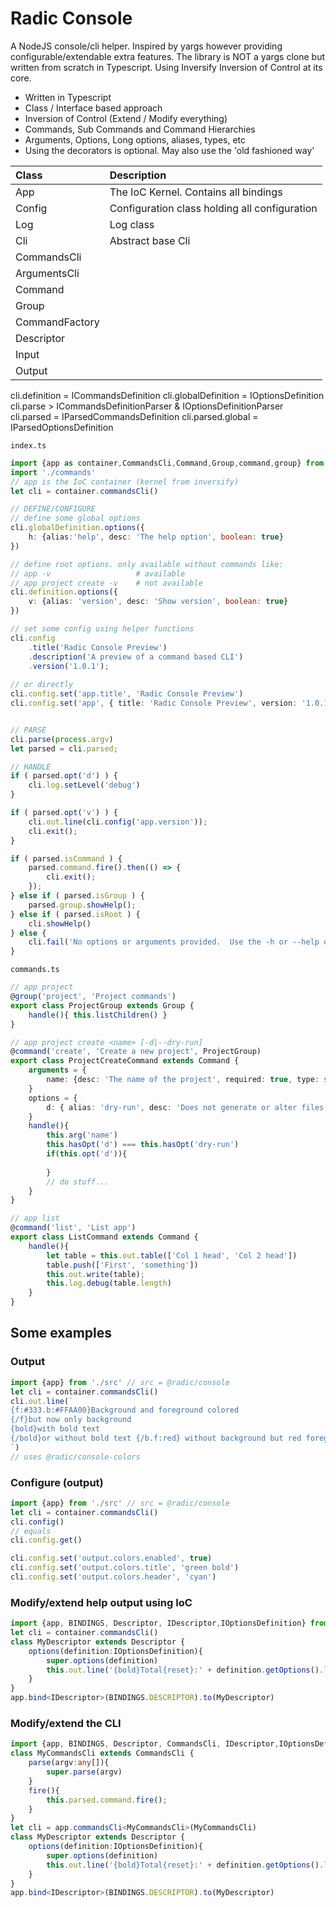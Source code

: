 # Radic Console
A NodeJS console/cli helper. Inspired by yargs however providing configurable/extendable extra features. 
The library is NOT a yargs clone but written from scratch in Typescript. Using Inversify Inversion of Control at its core.
 
- Written in Typescript
- Class / Interface based approach
- Inversion of Control (Extend / Modify everything)
- Commands, Sub Commands and Command Hierarchies
- Arguments, Options, Long options, aliases, types, etc
- Using the decorators is optional. May also use the 'old fashioned way' 

| Class          | Description                                   |
|:---------------|:----------------------------------------------|
| App            | The IoC Kernel. Contains all bindings         |
| Config         | Configuration class holding all configuration |
| Log            | Log class                                     |
| Cli            | Abstract base Cli                             |
| CommandsCli    |                                               |
| ArgumentsCli   |                                               |
| Command        |                                               |
| Group          |                                               |
| CommandFactory |                                               |
| Descriptor     |                                               |
| Input          |                                               |
| Output         |                                               |


cli.definition = ICommandsDefinition
cli.globalDefinition = IOptionsDefinition
cli.parse > ICommandsDefinitionParser & IOptionsDefinitionParser
cli.parsed = IParsedCommandsDefinition
cli.parsed.global = IParsedOptionsDefinition


`index.ts`
```typescript
import {app as container,CommandsCli,Command,Group,command,group} from './src' // src = @radic/console
import './commands'
// app is the IoC container (kernel from inversify)
let cli = container.commandsCli()

// DEFINE/CONFIGURE
// define some global options
cli.globalDefinition.options({
    h: {alias:'help', desc: 'The help option', boolean: true}
})

// define root options. only available without commands like: 
// app -v                   # available
// app project create -v    # not available
cli.definition.options({
    v: {alias: 'version', desc: 'Show version', boolean: true}
})

// set some config using helper functions
cli.config
    .title('Radic Console Preview')
    .description('A preview of a command based CLI')
    .version('1.0.1');
    
// or directly
cli.config.set('app.title', 'Radic Console Preview')
cli.config.set('app', { title: 'Radic Console Preview', version: '1.0.1' })


// PARSE
cli.parse(process.argv)
let parsed = cli.parsed;

// HANDLE
if ( parsed.opt('d') ) {
    cli.log.setLevel('debug')
}

if ( parsed.opt('v') ) {
    cli.out.line(cli.config('app.version'));
    cli.exit();
}

if ( parsed.isCommand ) {
    parsed.command.fire().then(() => {
        cli.exit();
    });
} else if ( parsed.isGroup ) {
    parsed.group.showHelp();
} else if ( parsed.isRoot ) {
    cli.showHelp()
} else {
    cli.fail('No options or arguments provided.  Use the -h or --help option to show what can be done')
}
```

`commands.ts`
```typescript
// app project
@group('project', 'Project commands')
export class ProjectGroup extends Group {
    handle(){ this.listChildren() }
}

// app project create <name> [-d|--dry-run]
@command('create', 'Create a new project', ProjectGroup)
export class ProjectCreateCommand extends Command {
    arguments = {
        name: {desc: 'The name of the project', required: true, type: string }
    }
    options = {
        d: { alias: 'dry-run', desc: 'Does not generate or alter files' }
    }
    handle(){
        this.arg('name')
        this.hasOpt('d') === this.hasOpt('dry-run')
        if(this.opt('d')){
        
        }
        // do stuff...
    }
}

// app list
@command('list', 'List app')
export class ListCommand extends Command {
    handle(){
        let table = this.out.table(['Col 1 head', 'Col 2 head'])
        table.push(['First', 'something'])
        this.out.write(table);
        this.log.debug(table.length)
    }
}

```


## Some examples
### Output
```typescript
import {app} from './src' // src = @radic/console
let cli = container.commandsCli()
cli.out.line(`
{f:#333.b:#FFAA00}Background and foreground colored 
{/f}but now only background 
{bold}with bold text
{/bold}or without bold text {/b.f:red} without background but red foreground{reset}
`)
// uses @radic/console-colors
```

### Configure (output)
```typescript
import {app} from './src' // src = @radic/console
let cli = container.commandsCli()
cli.config()
// equals
cli.config.get()

cli.config.set('output.colors.enabled', true)
cli.config.set('output.colors.title', 'green bold')
cli.config.set('output.colors.header', 'cyan')

```

### Modify/extend help output using IoC                       
```typescript
import {app, BINDINGS, Descriptor, IDescriptor,IOptionsDefinition} from './src'  
let cli = container.commandsCli()
class MyDescriptor extends Descriptor {
    options(definition:IOptionsDefinition){
        super.options(definition)
        this.out.line('{bold}Total{reset}:' + definition.getOptions().length)
    }
}
app.bind<IDescriptor>(BINDINGS.DESCRIPTOR).to(MyDescriptor)
```


### Modify/extend the CLI                       
```typescript
import {app, BINDINGS, Descriptor, CommandsCli, IDescriptor,IOptionsDefinition} from './src'
class MyCommandsCli extends CommandsCli {
    parse(argv:any[]){
        super.parse(argv)
    }
    fire(){
        this.parsed.command.fire();
    }
}
let cli = app.commandsCli<MyCommandsCli>(MyCommandsCli)
class MyDescriptor extends Descriptor {
    options(definition:IOptionsDefinition){
        super.options(definition)
        this.out.line('{bold}Total{reset}:' + definition.getOptions().length)
    }
}
app.bind<IDescriptor>(BINDINGS.DESCRIPTOR).to(MyDescriptor)
```